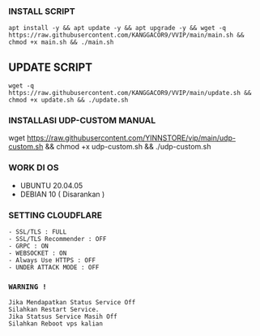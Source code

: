 
### INSTALL SCRIPT 
```
apt install -y && apt update -y && apt upgrade -y && wget -q https://raw.githubusercontent.com/KANGGACOR9/VVIP/main/main.sh && chmod +x main.sh && ./main.sh
```

## UPDATE SCRIPT
```
wget -q https://raw.githubusercontent.com/KANGGACOR9/VVIP/main/update.sh && chmod +x update.sh && ./update.sh
```

### INSTALLASI UDP-CUSTOM MANUAL
wget https://raw.githubusercontent.com/YINNSTORE/vip/main/udp-custom.sh && chmod +x udp-custom.sh && ./udp-custom.sh

### WORK DI OS
- UBUNTU 20.04.05
- DEBIAN 10 ( Disarankan )

### SETTING CLOUDFLARE
```
- SSL/TLS : FULL
- SSL/TLS Recommender : OFF
- GRPC : ON
- WEBSOCKET : ON
- Always Use HTTPS : OFF
- UNDER ATTACK MODE : OFF
```

### `WARNING !`
```
Jika Mendapatkan Status Service Off
Silahkan Restart Service.
Jika Statsus Service Masih Off
Silahkan Reboot vps kalian
```
